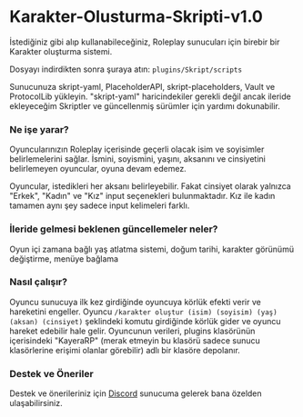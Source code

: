 # Karakter-Olusturma-Skripti-v1.0
İstediğiniz gibi alıp kullanabileceğiniz, Roleplay sunucuları için birebir bir Karakter oluşturma sistemi.

Dosyayı indirdikten sonra şuraya atın:
`plugins/Skript/scripts`

Sunucunuza skript-yaml, PlaceholderAPI, skript-placeholders, Vault ve ProtocolLib yükleyin. "skript-yaml" haricindekiler gerekli değil ancak ileride ekleyeceğim Skriptler ve güncellenmiş sürümler için yardımı dokunabilir.

### Ne işe yarar?

Oyuncularınızın Roleplay içerisinde geçerli olacak isim ve soyisimler belirlemelerini sağlar. İsmini, soyismini, yaşını, aksanını ve cinsiyetini belirlemeyen oyuncular, oyuna devam edemez.

Oyuncular, istedikleri her aksanı belirleyebilir. Fakat cinsiyet olarak yalnızca "Erkek", "Kadın" ve "Kız" input seçenekleri bulunmaktadır. Kız ile kadın tamamen aynı şey sadece input kelimeleri farklı. 

### İleride gelmesi beklenen güncellemeler neler?

Oyun içi zamana bağlı yaş atlatma sistemi, doğum tarihi, karakter görünümü değiştirme, menüye bağlama

### Nasıl çalışır?

Oyuncu sunucuya ilk kez girdiğinde oyuncuya körlük efekti verir ve hareketini engeller. Oyuncu `/karakter oluştur (isim) (soyisim) (yaş) (aksan) (cinsiyet)` şeklindeki komutu girdiğinde körlük gider ve oyuncu hareket edebilir hale gelir. Oyuncunun verileri, plugins klasörünün içerisindeki "KayeraRP" (merak etmeyin bu klasörü sadece sunucu klasörlerine erişimi olanlar görebilir) adlı bir klasöre depolanır. 

### Destek ve Öneriler

Destek ve önerileriniz için [Discord](https://dsc.gg/kayera) sunucuma gelerek bana özelden ulaşabilirsiniz.
